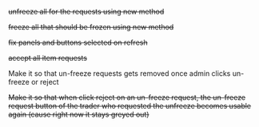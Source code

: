 ~~unfreeze all for the requests using new method~~

~~freeze all that should be frozen using new method~~

~~fix panels and buttons selected on refresh~~

~~accept all item requests~~

Make it so that un-freeze requests gets removed once admin clicks un-freeze or reject

~~Make it so that when click reject on an un-freeze request, the un-freeze request button of the trader who requested the unfreeze becomes usable again (cause right now it stays greyed out)~~